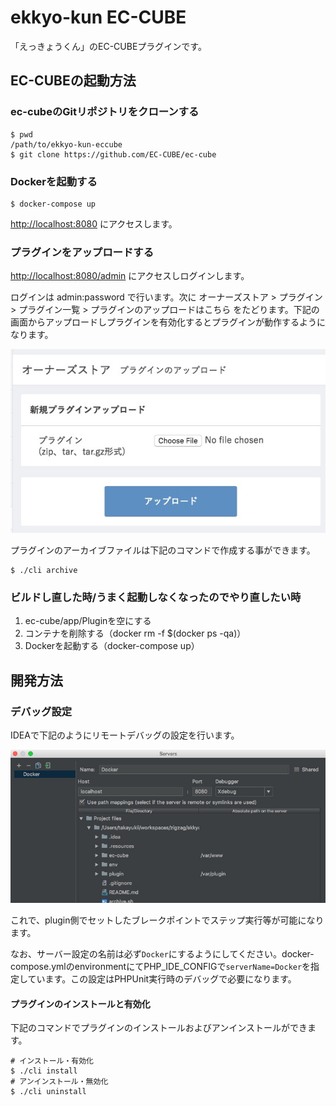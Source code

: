 # ekkyo-kun EC-CUBE

「えっきょうくん」のEC-CUBEプラグインです。

## EC-CUBEの起動方法

### ec-cubeのGitリポジトリをクローンする

```
$ pwd
/path/to/ekkyo-kun-eccube
$ git clone https://github.com/EC-CUBE/ec-cube
```

### Dockerを起動する

```
$ docker-compose up
```

[http://localhost:8080](http://localhost:8080) にアクセスします。

### プラグインをアップロードする

[http://localhost:8080/admin](http://localhost:8080/admin) にアクセスしログインします。

ログインは admin:password で行います。次に オーナーズストア > プラグイン > プラグイン一覧 > プラグインのアップロードはこちら をたどります。下記の画面からアップロードしプラグインを有効化するとプラグインが動作するようになります。

![](./.resources/images/upload-plugin.jpg)

プラグインのアーカイブファイルは下記のコマンドで作成する事ができます。

```
$ ./cli archive
```

### ビルドし直した時/うまく起動しなくなったのでやり直したい時

1. ec-cube/app/Pluginを空にする
2. コンテナを削除する（docker rm -f $(docker ps -qa)）
3. Dockerを起動する（docker-compose up）

## 開発方法

### デバッグ設定

IDEAで下記のようにリモートデバッグの設定を行います。

![](./.resources/images/xdebug-plugin.jpg)

これで、plugin側でセットしたブレークポイントでステップ実行等が可能になります。

なお、サーバー設定の名前は必ず`Docker`にするようにしてください。docker-compose.ymlのenvironmentにてPHP_IDE_CONFIGで`serverName=Docker`を指定しています。この設定はPHPUnit実行時のデバッグで必要になります。

#### プラグインのインストールと有効化

下記のコマンドでプラグインのインストールおよびアンインストールができます。

```
# インストール・有効化
$ ./cli install 
# アンインストール・無効化
$ ./cli uninstall
```
